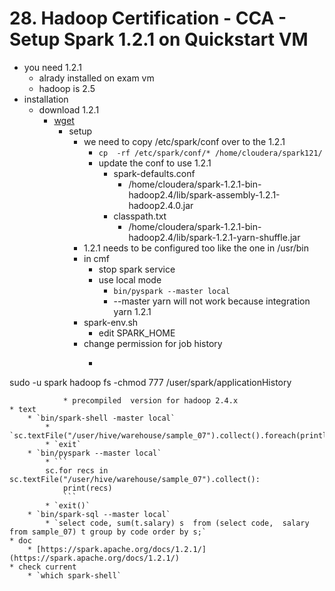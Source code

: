 # 28. Hadoop Certification - CCA - Setup Spark 1.2.1 on Quickstart VM

* you need 1.2.1
	* alrady installed on exam vm
	* hadoop is 2.5
* installation
	* download 1.2.1
		* [wget](http://archive.apache.org/dist/spark/spark-1.2.1/spark-1.2.1-bin-hadoop2.4.tgz)
			* setup
				* we need to  copy /etc/spark/conf over to the 1.2.1
					* `cp  -rf /etc/spark/conf/* /home/cloudera/spark121/`
					* update the  conf to use 1.2.1
						* spark-defaults.conf
							* /home/cloudera/spark-1.2.1-bin-hadoop2.4/lib/spark-assembly-1.2.1-hadoop2.4.0.jar
						* classpath.txt
							* /home/cloudera/spark-1.2.1-bin-hadoop2.4/lib/spark-1.2.1-yarn-shuffle.jar
				* 1.2.1 needs to be configured too like the one in /usr/bin
				* in cmf
					* stop spark service
					* use  local mode
						* `bin/pyspark --master local`
						* --master yarn will not work because integration yarn 1.2.1
				* spark-env.sh
					* edit SPARK_HOME
				* change permission for job history
					* ```sudo -u hdfs hadoop fs -chmod 777 /user/spark
sudo -u spark hadoop fs -chmod 777 /user/spark/applicationHistory
```
			* precompiled  version for hadoop 2.4.x
* text
	* `bin/spark-shell -master local`
		* `sc.textFile("/user/hive/warehouse/sample_07").collect().foreach(println)`
		* `exit`
	* `bin/pyspark --master local`
		* ```
		sc.for recs in sc.textFile("/user/hive/warehouse/sample_07").collect():
            print(recs)
            ```
		* `exit()`
	* `bin/spark-sql --master local`
		* `select code, sum(t.salary) s  from (select code,  salary  from sample_07) t group by code order by s;`
* doc
	* [https://spark.apache.org/docs/1.2.1/](https://spark.apache.org/docs/1.2.1/)
* check current
	* `which spark-shell`
